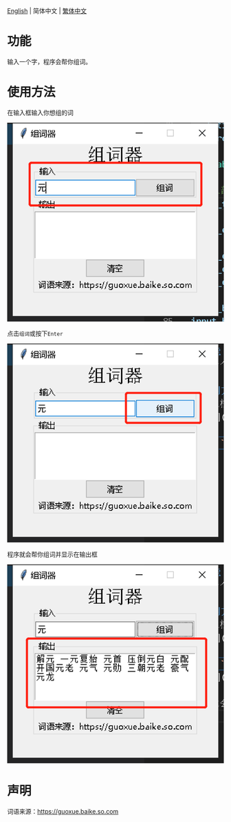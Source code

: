 [English](README.md) | 简体中文 | [繁体中文](README-zh.md)
# 功能
输入一个字，程序会帮你组词。

# 使用方法
在输入框输入你想组的词

![图 1](images/image%201.png)

点击`组词`或按下`Enter`

![图 2](images/image%202.png)

程序就会帮你组词并显示在输出框

![图 3](images/image%203.png)

# 声明
词语来源：https://guoxue.baike.so.com